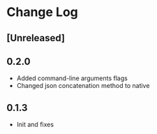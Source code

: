 # Change Log

## [Unreleased]

## 0.2.0

- Added command-line arguments flags
- Changed json concatenation method to native

## 0.1.3

- Init and fixes

